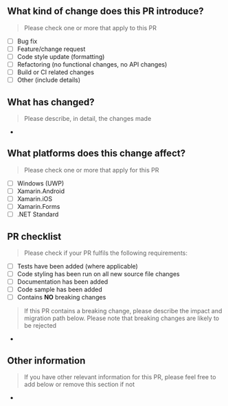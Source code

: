 ## What kind of change does this PR introduce?
> Please check one or more that apply to this PR

- [ ] Bug fix
- [ ] Feature/change request
- [ ] Code style update (formatting)
- [ ] Refactoring (no functional changes, no API changes)
- [ ] Build or CI related changes
- [ ] Other (include details)

## What has changed?
> Please describe, in detail, the changes made

- 

## What platforms does this change affect?
> Please check one or more that apply for this PR

- [ ] Windows (UWP)
- [ ] Xamarin.Android
- [ ] Xamarin.iOS
- [ ] Xamarin.Forms
- [ ] .NET Standard

## PR checklist
> Please check if your PR fulfils the following requirements:

- [ ] Tests have been added (where applicable)
- [ ] Code styling has been run on all new source file changes
- [ ] Documentation has been added
- [ ] Code sample has been added
- [ ] Contains **NO** breaking changes

> If this PR contains a breaking change, please describe the impact and migration path below. Please note that breaking changes are likely to be rejected

- 

## Other information
> If you have other relevant information for this PR, please feel free to add below or remove this section if not

- 